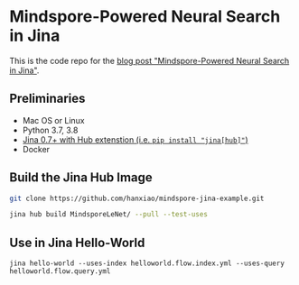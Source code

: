 # Mindspore-Powered Neural Search in Jina

This is the code repo for the [blog post "Mindspore-Powered Neural Search in Jina"](https://hanxiao.io/2020/10/28/Mindspore-powered-Neural-Search-in-Jina/).

## Preliminaries

- Mac OS or Linux
- Python 3.7, 3.8
- [Jina 0.7+ with Hub extenstion (i.e. `pip install "jina[hub]"`)](https://get.jina.ai)
- Docker

## Build the Jina Hub Image

```bash
git clone https://github.com/hanxiao/mindspore-jina-example.git

jina hub build MindsporeLeNet/ --pull --test-uses
```

## Use in Jina Hello-World

```
jina hello-world --uses-index helloworld.flow.index.yml --uses-query helloworld.flow.query.yml
```